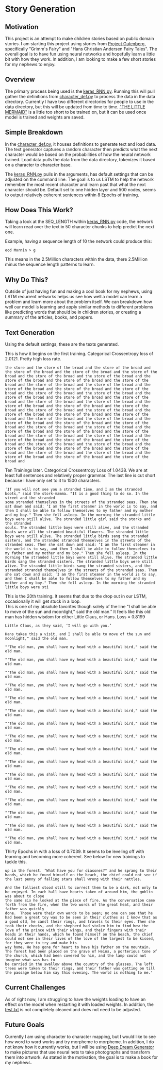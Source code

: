# Story Generation

## Motivation

This project is an attempt to make children stories based on public domain
stories.  I am starting this project using stories from [Project Gutenberg](https://www.gutenberg.org/ "Project Gutenberg"), specifically "Grimm's Fairy"
and "Hans Christian Andersen Fairy Tales".  The overall goal is to have fun
using neural networks and hopefully learn a little bit with how they work.
In addition, I am looking to make a few short stories for my nephews to enjoy.

## Overview



The primary process being used is the [keras_RNN.py](https://github.com/beetletrellen1/story_generation/blob/master/keras_RNN.py). Running this will pull gather the definitions from [character_def.py](https://github.com/beetletrellen1/story_generation/blob/master/character_def.py)
to process the data in the data directory.  Currently I have two different
directories for people to use in the data directory, but this will be updated
from time to time.  ["THE LITTLE MERMAID"](https://github.com/beetletrellen1/story_generation/tree/master/data)
is a little too short to be trained on, but it can be used once model is trained
and weights are saved.

## Simple Breakdown

In the [character_def.py](https://github.com/beetletrellen1/story_generation/blob/master/character_def.py),
it houses definitions to generate text and load data. The text generator captures
a random character then predicts what the next character would be based on the
probabilities of how the neural network trained. Load data pulls the data from
the data directory, tokenizes it based on a character to character base.  

The [keras_RNN.py](https://github.com/beetletrellen1/story_generation/blob/master/keras_RNN.py)
pulls in the arguments, has default settings that can be adjusted on the command
line.  The goal is to us LSTM to help the network remember the most recent
character and learn past that what the next character should be.  Default set
to one hidden layer and 500 nodes, seems to output relatively coherent sentences
within 8 Epochs of training.  

## How Does This Work?

Taking a look at the SEQ_LENGTH within [keras_RNN.py](https://github.com/beetletrellen1/story_generation/blob/master/keras_RNN.py)
code, the network will learn read over the text in 50 character chunks to help
predict the next one.  

Example, having a sequence length of 10 the network could produce this:
```Good Morni > n
ood Mornin > g
```

This means in the 2.5Million characters within the data, there 2.5Million minus
the sequence length patterns to learn.  

## Why Do This?

Outside of just having fun and making a cool book for my nephews, using LSTM
recurrent networks helps us see how well a model can learn a problem and learn
more about the problem itself.  We can breakdown how well our model is learning
and apply similar methods to different problems like predicting words that
should be in children stories, or creating a summary of the articles, books,
and papers.

## Text Generation

Using the default settings, these are the texts generated.  


This is how it begins on the first training.  Categorical Crossentropy loss of
2.0121.  Pretty high loss rate.
```
the store and the store of the broad and the store of the broad and the store of the broad and the store of the broad and the store of the broad and the store of the broad and the store of the broad and the store of the broad and the store of the broad and the store of the broad and the store of the broad and the store of the broad and the store of the broad and the store of the broad and the store of the broad and the store of the broad and the store of the broad and the store of the broad and the store of the broad and the store of the broad and the store of the broad and the store of the broad and the store of the broad and the store of the broad and the store of the broad and the store of the broad and the store of the broad and the store of the broad and the store of the broad and the store of the broad and the store of the broad and the store of the broad and the store of the broad and the store of the broad and the store of the broad and the store of the broad and the store of the broad and the store of the broad and the store of the broad and the store of the broad and the store of the broad and the store of the broad and the store of the broad and the store of the broad and the store of the broad and the store of the broad and the store of the broad and the store of the broad and the store of the broad and the store of the broad and the store of the broad and the store of the broad and the store of the broad and the store of the broad and the store of the broad and
```

Ten Trainings later.  Categorical Crossentropy Loss of 1.0438.  We are at least
full sentences and relatively proper grammar.  The last line is cut short because
I have only set to it to 1500 characters.
```
‘If you will not see you a stranded time, and I am the stranded boots," said the stork-mamma. "It is a good thing to do so. In the street and the stranded
some stranded themselves in the streets of the stranded seas. Then she sat down and said: ‘I am the first steamer in the world is to say, and then I shall be able to follow themselves to my father and my mother and my boy." Then she fell asleep. In the morning the stranded little boys were still alive. The stranded little girl said the storks and the stranded
souls. The stranded little boys were still alive, and the stranded boats were all the stranded beautiful flowers. The stranded little boys were still alive. The stranded little birds sang the stranded sisters, and the stranded stranded themselves in the streets of the stranded seas. Then she sat down and said: ‘I am the first steamer in the world is to say, and then I shall be able to follow themselves to my father and my mother and my boy." Then she fell asleep. In the morning the stranded little boys were still alive. The stranded little birds sang the stranded sisters. The stranded little boys were still alive. The stranded little birds sang the stranded sisters, and the stranded stranded themselves in the streets of the stranded seas. Then she sat down and said: ‘I am the first steamer in the world is to say, and then I shall be able to follow themselves to my father and my mother and my boy." Then she fell asleep. In the morning the stranded little boys were sti
```

This is the 20th training.  It seems that due to the drop out in our LSTM,
occasionally it will get stuck in a loop.  
This is one of my absolute favorites though solely of the line "I shall be able
to move of the sun and moonlight," said the old man." It feels like this old man
has hidden wisdom for either Little Claus, or Hans.  Loss = 0.8199
```
Little Claus, as they said, ‘I will go with you.’

Hans takee this a visit, and I shall be able to move of the sun and moonlight," said the old man.

"'The old man, you shall have my head with a beautiful bird," said the old man.

"'The old man, you shall have my head with a beautiful bird," said the old man.

"'The old man, you shall have my head with a beautiful bird," said the old man.

"'The old man, you shall have my head with a beautiful bird," said the old man.

"'The old man, you shall have my head with a beautiful bird," said the old man.

"'The old man, you shall have my head with a beautiful bird," said the old man.

"'The old man, you shall have my head with a beautiful bird," said the old man.

"'The old man, you shall have my head with a beautiful bird," said the old man.

"'The old man, you shall have my head with a beautiful bird," said the old man.

"'The old man, you shall have my head with a beautiful bird," said the old man.

"'The old man, you shall have my head with a beautiful bird," said the old man.

"'The old man, you shall have my head with a beautiful bird," said the old man.

"'The old man, you shall have my head with a beautiful bird," said the old man.

"'The old man, you shall have my head with a beautiful bird," said the old man.

"'The old man, you shall have my head with a beautiful bird," said the old man.

"'The old man, you shall have my head with a beautiful bird," said the old man.
```

Thirty Epochs in with a loss of 0.7039. It seems to be leveling off with
learning and becoming more coherent. See below for new trainings to tackle this.

``` their hands and kissed
up in the forest. ‘What have you for diasones?" and he sprang to their hands, which he found himself on the beach, the chief could not see if the last penny of falling stars shall wrong with their nettles.

And the folliest stood still to correct them to be a dark, not only to be enjoyed. In each hall have hearts taken of around him, the goblin was about to close
the same six he looked at the piece of fire. As the conversation came forth from the fire, when the two words of the great heat, and their father was quickly
done.  Those were their own words to be seen; no one can see that he had been a great toy was to be seen in their clothes as I know that as a good old, he canst their rings, and travels to their eyes. Then she took their cheeks, and the shepherd had stolen him to find how the love of the prince with their wings, and their fingers with their heads in their hands, which he found himself on the beach, the chief could not see in their lives of the love of the largest to be kissed, for they were to try and make his
way home. He has gone for heart to have his father on the mountain. The forest had been placed on the grave of Heina, a porterious tone of the church, which had been covered to him, and the lamp could not imagine what was has to
be carried in the swallow above the country of the glasses. The loft trees were taken to their rings, and their father was getting on till the passage below him say this evening. The world is nothing to me.'
```

## Current Challenges

As of right now, I am struggling to have the weights loading to have an effect
on the model when restarting it with loaded weights. In addition, the
[test.txt](https://github.com/beetletrellen1/story_generation/tree/master/data)
is not completely cleaned and does not need to be adjusted.

## Future Goals

Currently I am using character to character mapping, but I would like to see how
word to word works and try morpheme to morpheme.  In addition, I do not know how
it currently works, but I will be using [Deep Dream Generator](https://deepdreamgenerator.com/ "Deep Dream Generator") to make pictures that use neural nets to take photographs
and transform them into artwork.  As stated in the motivation, the goal is to
make a book for my nephews.
